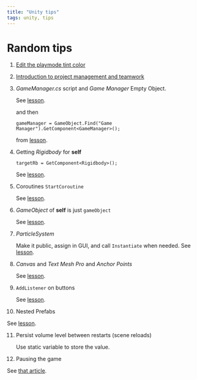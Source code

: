 ```yaml
---
title: "Unity tips"
tags: unity, tips
---
```


# Random tips

1. [Edit the playmode tint color](https://learn.unity.com/tutorial/1-3-make-the-camera-follow-the-vehicle-with-variables?uv=2021.3&labelRequired=true&pathwayId=5f7e17e1edbc2a5ec21a20af&missionId=5f71fe63edbc2a00200e9de0&projectId=5caccdfbedbc2a3cef0efe63#63b4e387edbc2a49cf9ed999)

2. [Introduction to project management and teamwork](https://learn.unity.com/tutorial/introduction-to-project-management-and-teamwork?uv=2021.3&pathwayId=5f7e17e1edbc2a5ec21a20af&missionId=5f71fe63edbc2a00200e9de0#5fad668fedbc2a002016e0ad)

3. _GameManager.cs_ script and _Game Manager_ Empty Object.

   See [lesson](https://learn.unity.com/tutorial/lesson-5-1-clicky-mouse?uv=2021.3&pathwayId=5f7e17e1edbc2a5ec21a20af&missionId=5f7648a4edbc2a5578eb67df&projectId=5cf96bdeedbc2a2b475972b3#).

   and then

   ```
   gameManager = GameObject.Find("Game Manager").GetComponent<GameManager>();
   ```

   from [lesson](https://learn.unity.com/tutorial/lesson-5-2-keeping-score?uv=2021.3&pathwayId=5f7e17e1edbc2a5ec21a20af&missionId=5f7648a4edbc2a5578eb67df&projectId=5cf96bdeedbc2a2b475972b3#5ce6151aedbc2a0076e7401a).

4. Getting *Rigidbody* for **self**

   ```
   targetRb = GetComponent<Rigidbody>();
   ```

   See [lesson](https://learn.unity.com/tutorial/lesson-5-1-clicky-mouse?uv=2021.3&pathwayId=5f7e17e1edbc2a5ec21a20af&missionId=5f7648a4edbc2a5578eb67df&projectId=5cf96bdeedbc2a2b475972b3#).

5. Coroutines `StartCoroutine`

   See [lesson](https://learn.unity.com/tutorial/lesson-5-1-clicky-mouse?uv=2021.3&pathwayId=5f7e17e1edbc2a5ec21a20af&missionId=5f7648a4edbc2a5578eb67df&projectId=5cf96bdeedbc2a2b475972b3#).

6. *GameObject* of **self** is just `gameObject`

   See [lesson](https://learn.unity.com/tutorial/lesson-5-1-clicky-mouse?uv=2021.3&pathwayId=5f7e17e1edbc2a5ec21a20af&missionId=5f7648a4edbc2a5578eb67df&projectId=5cf96bdeedbc2a2b475972b3#).

7. *ParticleSystem*

   Make it public, assign in GUI, and call `Instantiate` when needed. See [lesson](https://learn.unity.com/tutorial/lesson-5-2-keeping-score?uv=2021.3&pathwayId=5f7e17e1edbc2a5ec21a20af&missionId=5f7648a4edbc2a5578eb67df&projectId=5cf96bdeedbc2a2b475972b3#5ce6151aedbc2a0076e7401a).

8. *Canvas* and *Text Mesh Pro* and *Anchor Points*

   See [lesson](https://learn.unity.com/tutorial/lesson-5-2-keeping-score?uv=2021.3&pathwayId=5f7e17e1edbc2a5ec21a20af&missionId=5f7648a4edbc2a5578eb67df&projectId=5cf96bdeedbc2a2b475972b3#).

9. `AddListener` on buttons

   See [lesson](https://learn.unity.com/tutorial/lesson-5-4-what-s-the-difficulty?uv=2021.3&pathwayId=5f7e17e1edbc2a5ec21a20af&missionId=5f7648a4edbc2a5578eb67df&projectId=5cf96bdeedbc2a2b475972b3#).
   
10. Nested Prefabs

   See [lesson](https://learn.unity.com/tutorial/lab-5-swap-out-your-assets-1?uv=2021.3&pathwayId=5f7e17e1edbc2a5ec21a20af&missionId=5f7648a4edbc2a5578eb67df&projectId=5cf96bdeedbc2a2b475972b3#).

11. Persist volume level between restarts (scene reloads)

    Use static variable to store the value.

12. Pausing the game

   See [that article](https://gamedevbeginner.com/the-right-way-to-pause-the-game-in-unity).